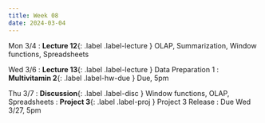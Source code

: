 ```yaml
---
title: Week 08
date: 2024-03-04
---
```

Mon 3/4
: **Lecture 12**{: .label .label-lecture } OLAP, Summarization, Window functions, Spreadsheets

Wed 3/6
: **Lecture 13**{: .label .label-lecture } Data Preparation 1
: **Multivitamin 2**{: .label .label-hw-due } Due, 5pm

Thu 3/7
: **Discussion**{: .label .label-disc } Window functions, OLAP, Spreadsheets
: **Project 3**{: .label .label-proj } Project 3 Release
  : Due Wed 3/27, 5pm


